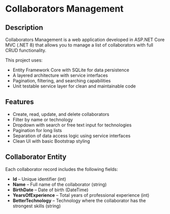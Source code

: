 # Collaborators Management

## Description

Collaborators Management is a web application developed in ASP.NET Core MVC (.NET 8) that allows you to manage a list of collaborators with full CRUD functionality.

This project uses:
- Entity Framework Core with SQLite for data persistence
- A layered architecture with service interfaces
- Pagination, filtering, and searching capabilities
- Unit testable service layer for clean and maintainable code

## Features

- Create, read, update, and delete collaborators
- Filter by name or technology
- Dropdown with search or free text input for technologies
- Pagination for long lists
- Separation of data access logic using service interfaces
- Clean UI with basic Bootstrap styling

## Collaborator Entity

Each collaborator record includes the following fields:

- **Id** – Unique identifier (int)
- **Name** – Full name of the collaborator (string)
- **BirthDate** – Date of birth (DateTime)
- **YearsOfExperience** – Total years of professional experience (int)
- **BetterTechnology** – Technology where the collaborator has the strongest skills (string)
